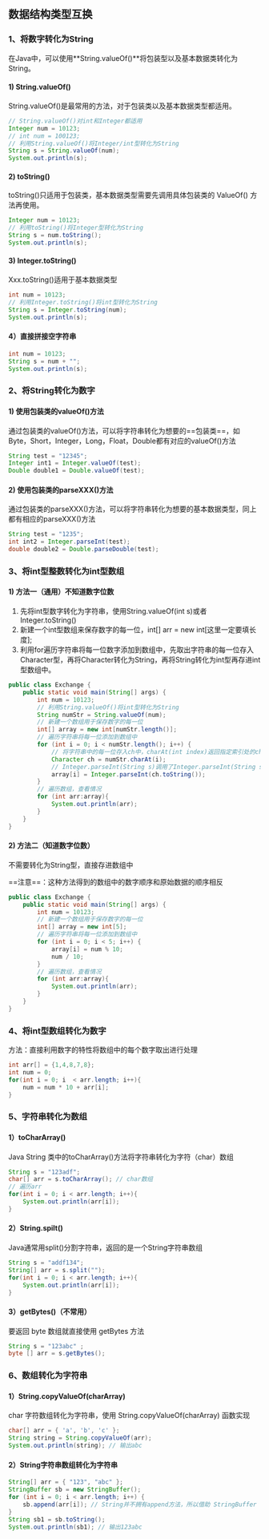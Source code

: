 ## 数据结构类型互换

### 1、将数字转化为String

在Java中，可以使用**String.valueOf()**将包装型以及基本数据类转化为String。

#### 1) String.valueOf()

String.valueOf()是最常用的方法，对于包装类以及基本数据类型都适用。

```java
// String.valueOf()对int和Integer都适用
Integer num = 10123;
// int num = 100123;
// 利用String.valueOf()将Integer/int型转化为String
String s = String.valueOf(num);
System.out.println(s);
```

#### 2) toString()

toString()只适用于包装类，基本数据类型需要先调用具体包装类的 ValueOf() 方法再使用。

```java
Integer num = 10123;
// 利用toString()将Integer型转化为String
String s = num.toString();
System.out.println(s);
```

#### 3) Integer.toString()

Xxx.toString()适用于基本数据类型

```java
int num = 10123;
// 利用Integer.toString()将int型转化为String
String s = Integer.toString(num);
System.out.println(s);
```

#### 4）直接拼接空字符串

```java
int num = 10123;
String s = num + "";
System.out.println(s);
```

### 2、将String转化为数字

#### 1) 使用包装类的valueOf()方法

通过包装类的valueOf()方法，可以将字符串转化为想要的==包装类==，如Byte，Short，Integer，Long，Float，Double都有对应的valueOf()方法

```java
String test = "12345";
Integer int1 = Integer.valueOf(test);
Double double1 = Double.valueOf(test);
```

#### 2) 使用包装类的parseXXX()方法

通过包装类的parseXXX()方法，可以将字符串转化为想要的基本数据类型，同上都有相应的parseXXX()方法

```java
String test = "1235";
int int2 = Integer.parseInt(test);
double double2 = Double.parseDouble(test);
```



### 3、将int型整数转化为int型数组

#### 1) 方法一（通用）不知道数字位数

1. 先将int型数字转化为字符串，使用String.valueOf(int s)或者Integer.toString()
2. 新建一个int型数组来保存数字的每一位，int[] arr = new int[这里一定要填长度];
3. 利用for遍历字符串将每一位数字添加到数组中，先取出字符串的每一位存入Character型，再将Character转化为String，再将String转化为int型再存进int型数组中。

```java
public class Exchange {
    public static void main(String[] args) {
        int num = 10123;
        // 利用String.valueOf()将int型转化为String
        String numStr = String.valueOf(num);
        // 新建一个数组用于保存数字的每一位
        int[] array = new int[numStr.length()];
        // 遍历字符串将每一位添加到数组中
        for (int i = 0; i < numStr.length(); i++) {
            // 将字符串中的每一位存入ch中，charAt(int index)返回指定索引处的char值。
            Character ch = numStr.charAt(i);
            // Integer.parseInt(String s)调用了Integer.parseInt(String s, int radix)函数来处理String到int的转换
            array[i] = Integer.parseInt(ch.toString());
        }
        // 遍历数组，查看情况
        for (int arr:array){
            System.out.println(arr);
        }
    }
}
```

#### 2) 方法二（知道数字位数）

不需要转化为String型，直接存进数组中

==注意==：这种方法得到的数组中的数字顺序和原始数据的顺序相反

```java
public class Exchange {
    public static void main(String[] args) {
        int num = 10123;
        // 新建一个数组用于保存数字的每一位
        int[] array = new int[5];
        // 遍历字符串将每一位添加到数组中
        for (int i = 0; i < 5; i++) {
            array[i] = num % 10;
            num / 10;
        }
        // 遍历数组，查看情况
        for (int arr:array){
            System.out.println(arr);
        }
    }
}
```

### 4、将int型数组转化为数字

方法：直接利用数字的特性将数组中的每个数字取出进行处理

```java
int arr[] = {1,4,8,7,8};
int num = 0;
for(int i = 0; i  < arr.length; i++){
	num = num * 10 + arr[i];
}
```

### 5、字符串转化为数组

#### 1）toCharArray()

Java String 类中的toCharArray()方法将字符串转化为字符（char）数组

```java
String s = "123adf";
char[] arr = s.toCharArray(); // char数组
// 遍历arr
for(int i = 0; i < arr.length; i++){
    System.out.println(arr[i]);
}
```

#### 2）String.spilt()

Java通常用split()分割字符串，返回的是一个String字符串数组

```java
String s = "addf134";
String[] arr = s.split("");
for(int i = 0; i < arr.length; i++){
    System.out.println(arr[i]);
}
```

#### 3）getBytes()（不常用）

要返回 byte 数组就直接使用 getBytes 方法

```java
String s = "123abc" ;
byte [] arr = s.getBytes();
```

### 6、数组转化为字符串

#### 1）String.copyValueOf(charArray)

char 字符数组转化为字符串，使用 String.copyValueOf(charArray) 函数实现

```java
char[] arr = { 'a', 'b', 'c' };
String string = String.copyValueOf(arr);
System.out.println(string); // 输出abc
```

#### 2）String字符串数组转化为字符串

```java
String[] arr = { "123", "abc" };
StringBuffer sb = new StringBuffer();
for (int i = 0; i < arr.length; i++) {
    sb.append(arr[i]); // String并不拥有append方法，所以借助 StringBuffer
}
String sb1 = sb.toString();
System.out.println(sb1); // 输出123abc
```
